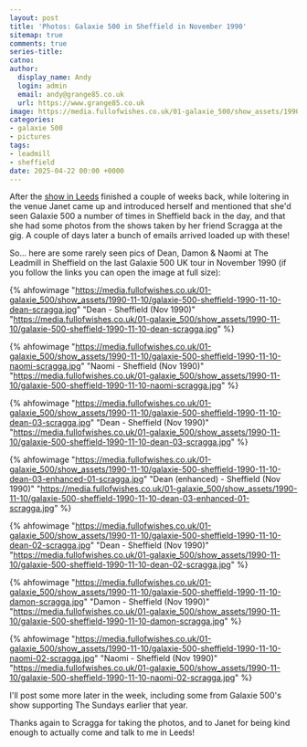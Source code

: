 ```yaml
---
layout: post
title: 'Photos: Galaxie 500 in Sheffield in November 1990'
sitemap: true
comments: true
series-title:
catno:
author:
  display_name: Andy
  login: admin
  email: andy@grange85.co.uk
  url: https://www.grange85.co.uk
image: https://media.fullofwishes.co.uk/01-galaxie_500/show_assets/1990-11-10/galaxie-500-sheffield-1990-11-10-dean-scragga.jpg
categories:
- galaxie 500
- pictures
tags:
- leadmill
- sheffield
date: 2025-04-22 00:00 +0000
---
```

After the [show in Leeds](/2025/04/18/diary-dean-wareham-in-leeds-5th-april-2025/) finished a couple of weeks back, while loitering in the venue Janet came up and introduced herself and mentioned that she'd seen Galaxie 500 a number of times in Sheffield back in the day, and that she had some photos from the shows taken by her friend Scragga at the gig. A couple of days later a bunch of emails arrived loaded up with these!

So... here are some rarely seen pics of Dean, Damon & Naomi at The Leadmill in Sheffield on the last Galaxie 500 UK tour in November 1990 (if you follow the links you can open the image at full size):

{% ahfowimage "https://media.fullofwishes.co.uk/01-galaxie_500/show_assets/1990-11-10/galaxie-500-sheffield-1990-11-10-dean-scragga.jpg" "Dean - Sheffield (Nov 1990)" "https://media.fullofwishes.co.uk/01-galaxie_500/show_assets/1990-11-10/galaxie-500-sheffield-1990-11-10-dean-scragga.jpg" %}

{% ahfowimage "https://media.fullofwishes.co.uk/01-galaxie_500/show_assets/1990-11-10/galaxie-500-sheffield-1990-11-10-naomi-scragga.jpg" "Naomi - Sheffield (Nov 1990)" "https://media.fullofwishes.co.uk/01-galaxie_500/show_assets/1990-11-10/galaxie-500-sheffield-1990-11-10-naomi-scragga.jpg" %}

{% ahfowimage "https://media.fullofwishes.co.uk/01-galaxie_500/show_assets/1990-11-10/galaxie-500-sheffield-1990-11-10-dean-03-scragga.jpg" "Dean - Sheffield (Nov 1990)" "https://media.fullofwishes.co.uk/01-galaxie_500/show_assets/1990-11-10/galaxie-500-sheffield-1990-11-10-dean-03-scragga.jpg" %}

{% ahfowimage "https://media.fullofwishes.co.uk/01-galaxie_500/show_assets/1990-11-10/galaxie-500-sheffield-1990-11-10-dean-03-enhanced-01-scragga.jpg" "Dean (enhanced) - Sheffield (Nov 1990)" "https://media.fullofwishes.co.uk/01-galaxie_500/show_assets/1990-11-10/galaxie-500-sheffield-1990-11-10-dean-03-enhanced-01-scragga.jpg" %}

{% ahfowimage "https://media.fullofwishes.co.uk/01-galaxie_500/show_assets/1990-11-10/galaxie-500-sheffield-1990-11-10-dean-02-scragga.jpg" "Dean - Sheffield (Nov 1990)" "https://media.fullofwishes.co.uk/01-galaxie_500/show_assets/1990-11-10/galaxie-500-sheffield-1990-11-10-dean-02-scragga.jpg" %}

{% ahfowimage "https://media.fullofwishes.co.uk/01-galaxie_500/show_assets/1990-11-10/galaxie-500-sheffield-1990-11-10-damon-scragga.jpg" "Damon - Sheffield (Nov 1990)" "https://media.fullofwishes.co.uk/01-galaxie_500/show_assets/1990-11-10/galaxie-500-sheffield-1990-11-10-damon-scragga.jpg" %}

{% ahfowimage "https://media.fullofwishes.co.uk/01-galaxie_500/show_assets/1990-11-10/galaxie-500-sheffield-1990-11-10-naomi-02-scragga.jpg" "Naomi - Sheffield (Nov 1990)" "https://media.fullofwishes.co.uk/01-galaxie_500/show_assets/1990-11-10/galaxie-500-sheffield-1990-11-10-naomi-02-scragga.jpg" %}

I'll post some more later in the week, including some from Galaxie 500's show supporting The Sundays earlier that year.

Thanks again to Scragga for taking the photos, and to Janet for being kind enough to actually come and talk to me in Leeds!
